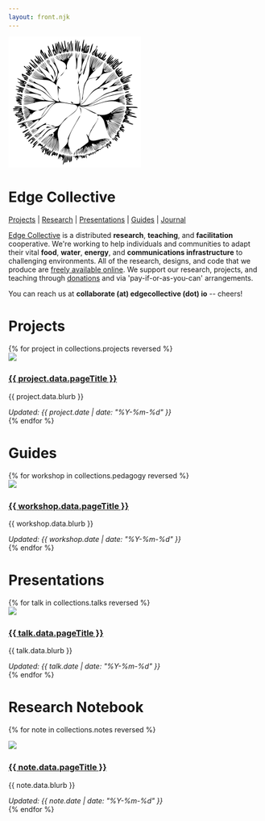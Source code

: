```yaml
---
layout: front.njk
---
```


<!--<img src="/img/edge_medium.png" id="profile_pic"/>-->

<div id='pullout'>

<!--<img src="/img/edge_flower_medium.png">-->

<img src="/img/ec_flower_logo_small.png">

<h1> Edge Collective </h1>

<!--
*Accessible infrastructure for communities living at ‘the edge'.*
-->

<!--
[Podcast](#podcast) | [Projects](#projects) | [Guides](#guides) | [Presentations](#talks) | [Research](#notebook)
-->

[Projects](#projects) | [Research](#notebook) | [Presentations](#talks) |  [Guides](#guides) | [Journal](/journal)

<div id='intro'>

[Edge Collective](/about) is a distributed **research**, **teaching**, and **facilitation** cooperative.  We're working to help individuals and communities to adapt their vital **food**, **water**, **energy**, and **communications infrastructure** to challenging environments. All of the research, designs, and code that we produce are [freely available online](https://github.com/edgecollective).  We support our research, projects, and teaching through [donations](https://opencollective.com/edgecollective) and via 'pay-if-or-as-you-can' arrangements. 

You can reach us at **collaborate (at) edgecollective (dot) io** -- cheers!

<!-- <p><a href="http://edgecollective.io">edgecollective.io</a> | contact us at: collaborate @ edgecollective.io</p>-->


</div>
</div>

<!--
# <a name="podcast"></a>Podcast


To subscribe, copy the following feed link into your favorite podcast app: ```https://edgecollective.io/podcast/feed.xml```  

And if you'd like to help support our podcast, you can now do so via [Patreon](https://www.patreon.com/edgecollective). Thanks!  


<div class="posts-area">
{% for podcast in collections.podcasts reversed %}
  <div class="post">
    <div class="podcast-contents">
      <div class="image">
        <a href="{{ podcast.url }}">
          <img src="{{ podcast.data.image }}"/>
        </a>
      </div>
      <div class="text">
        <h3><a href="{{ podcast.url }}">{{ podcast.data.pageTitle }}</a></h3>
        <p>{{ podcast.data.blurb }}</p>
        <em>Recorded: {{ podcast.data.updated | date: "%Y-%m-%d" }}</em>
      </div>
    </div>
  </div>
{% endfor %}
</div>
-->

<!--

# <a name="projects"></a>Field School
<div class="posts-area">
{% for fs in collections.fieldschool reversed %}
  <div class="post">
    <div class="project-contents">
      <div class="image">
        <a href="{{ fs.url }}">
          <img src="{{ fs.data.image }}"/>
        </a>
      </div>
      <div class="text">
        <h3><a href="{{ fs.url }}">{{ fs.data.pageTitle }}</a></h3>
        <p>{{ fs.data.blurb }}</p>
        <em>Updated: {{ fs.date | date: "%Y-%m-%d" }}</em>
      </div>
    </div>
  </div>
{% endfor %}
</div>

-->

# <a name="projects"></a>Projects

<div class="posts-area">
{% for project in collections.projects reversed %}
  <div class="post">
    <div class="project-contents">
      <div class="image">
        <a href="{{ project.url }}">
          <img src="{{ project.data.image }}"/>
        </a>
      </div>
      <div class="text">
        <h3><a href="{{ project.url }}">{{ project.data.pageTitle }}</a></h3>
        <p>{{ project.data.blurb }}</p>
        <em>Updated: {{ project.date | date: "%Y-%m-%d" }}</em>
      </div>
    </div>
  </div>
{% endfor %}
</div>


# <a name="guides"></a>Guides


<div class="posts-area">
{% for workshop in collections.pedagogy reversed %}
  <div class="post">
    <div class="pedagogy-contents">
      <div class="image">
        <a href="{{ workshop.url }}">
          <img src="{{ workshop.data.image }}"/>
        </a>
      </div>
      <div class="text">
        <h3><a href="{{ workshop.url }}">{{ workshop.data.pageTitle }}</a></h3>
        <p>{{ workshop.data.blurb }}</p>
        <em>Updated: {{ workshop.date | date: "%Y-%m-%d" }}</em>
      </div>
    </div>
  </div>
{% endfor %}
</div>

# <a name="talks"></a>Presentations

<div class="posts-area">
{% for talk in collections.talks reversed %}
  <div class="post">
    <div class="talk-contents">
      <div class="image">
        <a href="{{ talk.url }}">
          <img src="{{ talk.data.image }}"/>
        </a>
      </div>
      <div class="text">
        <h3><a href="{{ talk.url }}">{{ talk.data.pageTitle }}</a></h3>
        <p>{{ talk.data.blurb }}</p>
        <em>Updated: {{ talk.date | date: "%Y-%m-%d" }}</em>
      </div>
    </div>
  </div>
{% endfor %}
</div>


# <a name="notebook"></a>Research Notebook

<div class="posts-area">

{% for note in collections.notes reversed %}
  <div class="post">
    <div class="note-contents">
      <div class="image">
        <a href="{{ note.url }}">
          <img src="{{ note.data.image }}"/>
        </a>
      </div>
      <div class="text">
        <h3><a href="{{ note.url }}">{{ note.data.pageTitle }}</a></h3>
        <p>{{ note.data.blurb }}</p>
        <em>Updated: {{ note.date | date: "%Y-%m-%d" }}</em>
      </div>
    </div>
  </div>
{% endfor %}
</div>
